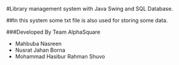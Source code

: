#Library management system with Java Swing and SQL Database.

##In this system some txt file is also used for storing some data.

###Developed By Team AlphaSquare

<ul>
<li>Mahbuba Nasreen</li>
<li>Nusrat Jahan Borna</li>
<li>Mohammad Hasibur Rahman Shuvo</li>
</ul>
